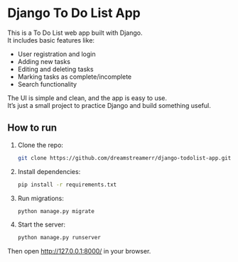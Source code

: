 # Django To Do List App

This is a To Do List web app built with Django.  
It includes basic features like:

- User registration and login
- Adding new tasks
- Editing and deleting tasks
- Marking tasks as complete/incomplete
- Search functionality

The UI is simple and clean, and the app is easy to use.  
It’s just a small project to practice Django and build something useful.  

## How to run

1. Clone the repo:
   ```bash
   git clone https://github.com/dreamstreamerr/django-todolist-app.git

2. Install dependencies:
   ```bash
   pip install -r requirements.txt

3. Run migrations:
   ```bash
   python manage.py migrate

4. Start the server:
   ```bash
   python manage.py runserver

 Then open http://127.0.0.1:8000/ in your browser.
